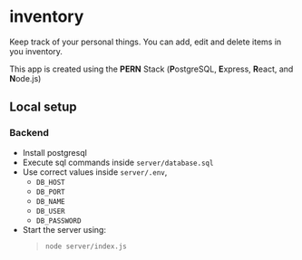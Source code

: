 # inventory

Keep track of your personal things. You can add, edit and delete items in you inventory.

This app is created using the **PERN** Stack (**P**ostgreSQL, **E**xpress, **R**eact, and **N**ode.js)

## Local setup

### Backend

- Install postgresql
- Execute sql commands inside `server/database.sql`
- Use correct values inside `server/.env`,
  - `DB_HOST`
  - `DB_PORT`
  - `DB_NAME`
  - `DB_USER`
  - `DB_PASSWORD`
- Start the server using:
  > `node server/index.js`
